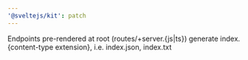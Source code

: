 ```yaml
---
'@sveltejs/kit': patch
---
```


Endpoints pre-rendered at root (routes/+server.{js|ts}) generate index.{content-type extension}, i.e. index.json, index.txt

